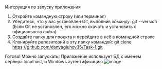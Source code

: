 Интсрукция по запуску приложения

1) Откройте командную строку (или терминал)
2) Убедитесь, что у вас установлен Git, выполнив команду: git --version (Если Git не установлен, его можно скачать и установить с официального сайта)
3) Создайте папку для проекта и перейдите в неё в командной строке
4) Клонируйте репозиторий в эту папку командой: git clone https://github.com/danyagluhov35/Task-1.git

Готово! Можно запускать!
Приложение использует БД с именем сервера localhost, и Windows аутентификацию
![image](https://github.com/user-attachments/assets/9e2e19a4-773e-44aa-a937-7df0ac931ebd)
